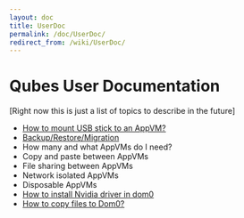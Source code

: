 ```yaml
---
layout: doc
title: UserDoc
permalink: /doc/UserDoc/
redirect_from: /wiki/UserDoc/
---
```


Qubes User Documentation
========================

[Right now this is just a list of topics to describe in the future]

-   [How to mount USB stick to an AppVM?](/doc/StickMounting)
-   [Backup/Restore/Migration](/doc/BackupRestore)
-   How many and what AppVMs do I need?
-   Copy and paste between AppVMs
-   File sharing between AppVMs
-   Network isolated AppVMs
-   Disposable AppVMs
-   [How to install Nvidia driver in dom0](/doc/InstallNvidiaDriver)
-   [How to copy files to Dom0?](/doc/CopyToDomZero)

